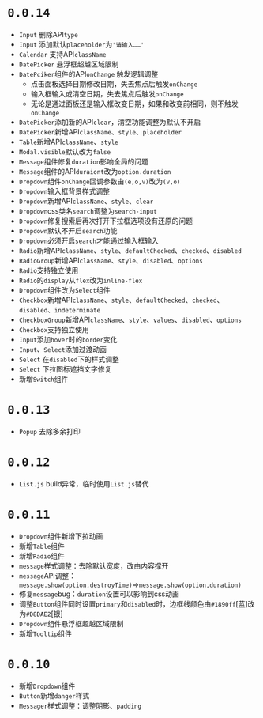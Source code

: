 # `0.0.14`
- `Input` 删除API`type`
- `Input` 添加默认`placeholder`为`'请输入……'`
- `Calendar` 支持API`className`
- `DatePicker` 悬浮框超越区域限制
- `DatePciker`组件的API`onChange` 触发逻辑调整
    - 点击面板选择日期修改日期，失去焦点后触发`onChange`
    - 输入框输入或清空日期，失去焦点后触发`onChange`
    - 无论是通过面板还是输入框改变日期，如果和改变前相同，则不触发`onChange`
- `DatePicker`添加新的API`clear`，清空功能调整为默认不开启
- `DatePicker`新增API`className`、`style`、`placeholder`
- `Table`新增API`className`、`style`
- `Modal.visible`默认改为`false`
- `Message`组件修复`duration`影响全局的问题
- `Message`组件的API`duraiont`改为`option.duration`
- `Dropdown`组件`onChange`回调参数由`(e,o,v)`改为`(v,o)`
- `Dropdown`输入框背景样式调整
- `Dropdown`新增API`className`、`style`、`clear`
- `Dropdown`css类名`search`调整为`search-input`
- `Dropdown`修复搜索后再次打开下拉框选项没有还原的问题
- `Dropdown`默认不开启`search`功能
- `Dropdown`必须开启`search`才能通过输入框输入
- `Radio`新增API`className`、`style`、`defaultChecked`、`checked`、`disabled`
- `RadioGroup`新增API`className`、`style`、`disabled`、`options`
- `Radio`支持独立使用
- `Radio`的`display`从`flex`改为`inline-flex`
- `Dropdown`组件改为`Select`组件
- `Checkbox`新增API`className`、`style`、`defaultChecked`、`checked`、`disabled`、`indeterminate`
- `CheckboxGroup`新增API`className`、`style`、`values`、`disabled`、`options`
- `Checkbox`支持独立使用
- `Input`添加`hover`时的`border`变化
- `Input`、`Select`添加过渡动画
- `Select` 在`disabled`下的样式调整
- `Select` 下拉图标遮挡文字修复
- 新增`Switch`组件

# `0.0.13`
- `Popup` 去除多余打印

# `0.0.12`
- `List.js` build异常，临时使用`List.js`替代

# `0.0.11`
- `Dropdown`组件新增下拉动画
- 新增`Table`组件
- 新增`Radio`组件
- `message`样式调整：去除默认宽度，改由内容撑开
- `message`API调整：`message.show(option,destroyTime)`=>`message.show(option,duration)`
- 修复`message`bug：`duration`设置可以影响到css动画
- 调整`Button`组件同时设置`primary`和`disabled`时，边框线颜色由`#1890ff`[蓝]改为`#D8DAE2`[银]
- `Dropdown`组件悬浮框超越区域限制
- 新增`Tooltip`组件

# `0.0.10`
- 新增`Dropdown`组件
- `Button`新增`danger`样式
- `Messager`样式调整：调整阴影、`padding`
